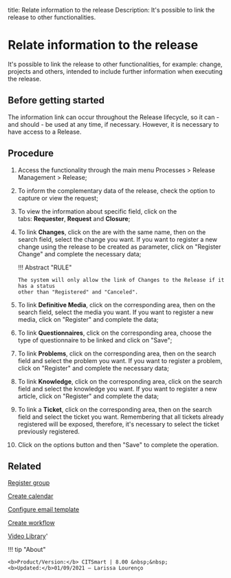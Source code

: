 title: Relate information to the release
Description: It's possible to link the release to other functionalities.
# Relate information to the release
It's possible to link the release to other functionalities, for example: change, projects and others, intended to include further information when executing the release.

Before getting started
--------------------------

The information link can occur throughout the Release lifecycle, so it 
can - and should - be used at any time, if necessary. However, it is 
necessary to have access to a Release.

Procedure
-------------

1.  Access the functionality through the main menu Processes \> Release
    Management \> Release;

2.  To inform the complementary data of the release, check the option to
    capture or view the request;

3.  To view the information about specific field, click on the
    tabs: **Requester**, **Request** and **Closure**;

4.  To link **Changes**, click on the are with the same name, then on the search
    field, select the change you want. If you want to register a new change
    using the release to be created as parameter, click on "Register Change" and
    complete the necessary data;

    !!! Abstract "RULE"

        The system will only allow the link of Changes to the Release if it has a status 
        other than "Registered" and "Canceled".

5.  To link **Definitive Media**, click on the corresponding area, then on the
    search field, select the media you want. If you want to register a new
    media, click on "Register" and complete the data;

6.  To link **Questionnaires**, click on the corresponding area, choose the type
    of questionnaire to be linked and click on "Save";

7.  To link **Problems**, click on the corresponding area, then on the search
    field and select the problem you want. If you want to register a problem,
    click on "Register" and complete the necessary data;

8.  To link **Knowledge**, click on the corresponding area, click on the search
    field and select the knowledge you want. If you want to register a new
    article, click on "Register" and complete the data;

9.  To link a **Ticket**, click on the corresponding area, then on
    the search field and select the ticket you want. Remembering that all
    tickets already registered will be exposed, therefore, it's necessary to
    select the ticket previously registered.

10. Click on the options button and then "Save" to complete the operation.


Related
-----------

[Register group](/en-us/citsmart-platform-8/initial-settings/access-settings/user/register-groups.html)

[Create calendar](/en-us/citsmart-platform-8/platform-administration/time/create-calendar.html)

[Configure email template](/en-us/citsmart-platform-8/platform-administration/email-settings/email-templates-configure-email-template.html)

[Create workflow](/en-us/citsmart-platform-8/workflow/use/create-flow.html) 


<i class='fa fa-youtube-play  fa-2x' style='color:#97ce17;vertical-align: middle;'> </i> [Video Library](https://www.youtube.com/playlist?list=PLB5qK2uzf2RMA1W1Js4-lPEDUDUJJ_rUa)'

!!! tip "About"

    <b>Product/Version:</b> CITSmart | 8.00 &nbsp;&nbsp;
    <b>Updated:</b>01/09/2021 – Larissa Lourenço  


